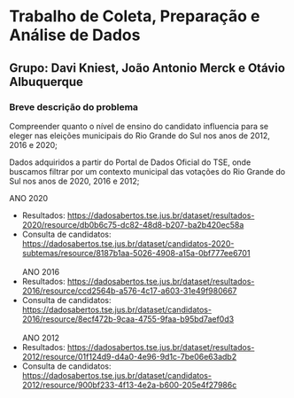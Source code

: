 # Trabalho de Coleta, Preparação e Análise de Dados
## Grupo: Davi Kniest, João Antonio Merck e Otávio Albuquerque

### Breve descrição do problema
Compreender quanto o nível de ensino do candidato influencia para se eleger nas eleições municipais do Rio Grande do Sul nos anos de 2012, 2016 e 2020;

Dados adquiridos a partir do Portal de Dados Oficial do TSE, onde buscamos filtrar por um contexto municipal das votações do Rio Grande do Sul nos anos de 2020, 2016 e 2012;

ANO 2020
- Resultados: https://dadosabertos.tse.jus.br/dataset/resultados-2020/resource/db0b6c75-dc82-48d8-b207-ba2b420ec58a
- Consulta de candidatos: https://dadosabertos.tse.jus.br/dataset/candidatos-2020-subtemas/resource/8187b1aa-5026-4908-a15a-0bf777ee6701
<br><br>ANO 2016
- Resultados: https://dadosabertos.tse.jus.br/dataset/resultados-2016/resource/ccd2564b-a576-4c17-a603-31e49f980667
- Consulta de candidatos: https://dadosabertos.tse.jus.br/dataset/candidatos-2016/resource/8ecf472b-9caa-4755-9faa-b95bd7aef0d3
<br><br>ANO 2012
- Resultados: https://dadosabertos.tse.jus.br/dataset/resultados-2012/resource/01f124d9-d4a0-4e96-9d1c-7be06e63adb2
- Consulta de candidatos: https://dadosabertos.tse.jus.br/dataset/candidatos-2012/resource/900bf233-4f13-4e2a-b600-205e4f27986c